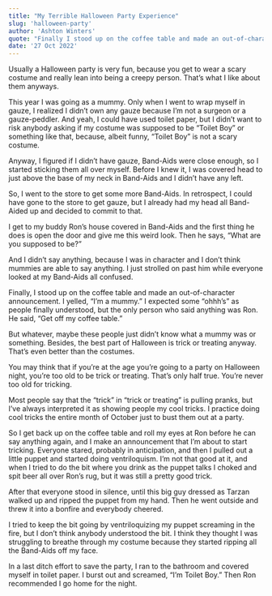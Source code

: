 ```yaml
---
title: "My Terrible Halloween Party Experience"
slug: 'halloween-party'
author: 'Ashton Winters'
quote: "Finally I stood up on the coffee table and made an out-of-character announcement. I yelled, “I’m a mummy.” I expected some “ohhh’s” as people finally understood, but the only person who said anything was Ron. He said, 'Get off my coffee table.'"
date: '27 Oct 2022'
---
```


Usually a Halloween party is very fun, because you get to wear a scary costume and really lean into being a creepy person. That’s what I like about them anyways.

This year I was going as a mummy. Only when I went to wrap myself in gauze, I realized I didn’t own any gauze because I’m not a surgeon or a gauze-peddler. And yeah, I could have used toilet paper, but I didn’t want to risk anybody asking if my costume was supposed to be “Toilet Boy” or something like that, because, albeit funny, “Toilet Boy” is not a scary costume.

Anyway, I figured if I didn’t have gauze, Band-Aids were close enough, so I started sticking them all over myself. Before I knew it, I was covered head to just above the base of my neck in Band-Aids and I didn’t have any left.

So, I went to the store to get some more Band-Aids. In retrospect, I could have gone to the store to get gauze, but I already had my head all Band-Aided up and decided to commit to that.

I get to my buddy Ron’s house covered in Band-Aids and the first thing he does is open the door and give me this weird look. Then he says, “What are you supposed to be?”

And I didn’t say anything, because I was in character and I don’t think mummies are able to say anything. I just strolled on past him while everyone looked at my Band-Aids all confused.

Finally, I stood up on the coffee table and made an out-of-character announcement. I yelled, “I’m a mummy.” I expected some “ohhh’s” as people finally understood, but the only person who said anything was Ron. He said, “Get off my coffee table.”

But whatever, maybe these people just didn’t know what a mummy was or something. Besides, the best part of Halloween is trick or treating anyway. That’s even better than the costumes.

You may think that if you’re at the age you’re going to a party on Halloween night, you’re too old to be trick or treating. That’s only half true. You’re never too old for tricking.

Most people say that the “trick” in “trick or treating” is pulling pranks, but I’ve always interpreted it as showing people my cool tricks. I practice doing cool tricks the entire month of October just to bust them out at a party.

So I get back up on the coffee table and roll my eyes at Ron before he can say anything again, and 
I make an announcement that I’m about to start tricking. Everyone stared, probably in anticipation, and then I pulled out a little puppet and started doing ventriloquism. I’m not that good at it, and when I tried to do the bit where you drink as the puppet talks I choked and spit beer all over Ron’s rug, but it was still a pretty good trick.

After that everyone stood in silence, until this big guy dressed as Tarzan walked up and ripped the puppet from my hand. Then he went outside and threw it into a bonfire and everybody cheered.

I tried to keep the bit going by ventriloquizing my puppet screaming in the fire, but I don’t think anybody understood the bit. I think they thought I was struggling to breathe through my costume because they started ripping all the Band-Aids off my face.

In a last ditch effort to save the party, I ran to the bathroom and covered myself in toilet paper. I burst out and screamed, “I’m Toilet Boy.” Then Ron recommended I go home for the night.